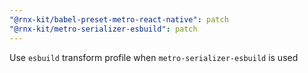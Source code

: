 ```yaml
---
"@rnx-kit/babel-preset-metro-react-native": patch
"@rnx-kit/metro-serializer-esbuild": patch
---
```


Use `esbuild` transform profile when `metro-serializer-esbuild` is used
